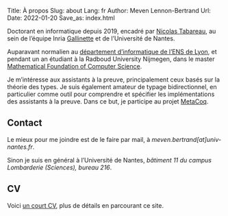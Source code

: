 Title: À propos
Slug: about
Lang: fr
Author: Meven Lennon-Bertrand
Url: 
Date: 2022-01-20
Save_as: index.html

Doctorant en informatique depuis 2019, encadré par [Nicolas Tabareau](http://tabareau.fr), au sein de l’équipe Inria [Gallinette](http://gallinette.inria.fr/) et de l’Université de Nantes.

Auparavant normalien au [département d’informatique de l’ENS de Lyon](http://www.ens-lyon.fr/DI/), et pendant un an étudiant à la Radboud University Nijmegen, dans le master [Mathematical Foundation of Computer Science](https://www.ru.nl/courseguides/science/master/master-computing-science/specialisation-mfocs-0/).

Je m’intéresse aux assistants à la preuve, principalement ceux basés sur la théorie des types. Je suis également amateur de typage bidirectionnel, en particulier comme outil pour comprendre et spécifier les implémentations des assistants à la preuve. Dans ce but, je participe au projet [MetaCoq](https://metacoq.github.io).

## Contact

Le mieux pour me joindre est de le faire par mail, à *meven.bertrand\[at\]univ-nantes.fr*.

Sinon je suis en général à l’Université de Nantes, *bâtiment 11 du campus Lombarderie (Sciences), bureau 216*.

## CV

Voici [un court CV]({static}/documents/CV-fr.pdf), plus de détails en parcourant ce site.
